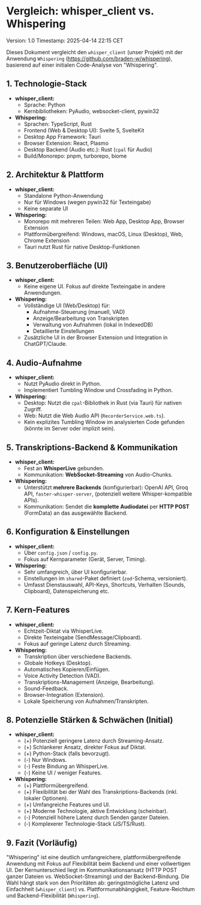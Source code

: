 # Vergleich: whisper_client vs. Whispering
Version: 1.0
Timestamp: 2025-04-14 22:15 CET

Dieses Dokument vergleicht den `whisper_client` (unser Projekt) mit der Anwendung `Whispering` (https://github.com/braden-w/whispering), basierend auf einer initialen Code-Analyse von "Whispering".

## 1. Technologie-Stack

*   **whisper_client:**
    *   Sprache: Python
    *   Kernbibliotheken: PyAudio, websocket-client, pywin32
*   **Whispering:**
    *   Sprachen: TypeScript, Rust
    *   Frontend (Web & Desktop UI): Svelte 5, SvelteKit
    *   Desktop App Framework: Tauri
    *   Browser Extension: React, Plasmo
    *   Desktop Backend (Audio etc.): Rust (`cpal` für Audio)
    *   Build/Monorepo: pnpm, turborepo, biome

## 2. Architektur & Plattform

*   **whisper_client:**
    *   Standalone Python-Anwendung
    *   Nur für Windows (wegen pywin32 für Texteingabe)
    *   Keine separate UI
*   **Whispering:**
    *   Monorepo mit mehreren Teilen: Web App, Desktop App, Browser Extension
    *   Plattformübergreifend: Windows, macOS, Linux (Desktop), Web, Chrome Extension
    *   Tauri nutzt Rust für native Desktop-Funktionen

## 3. Benutzeroberfläche (UI)

*   **whisper_client:**
    *   Keine eigene UI. Fokus auf direkte Texteingabe in andere Anwendungen.
*   **Whispering:**
    *   Vollständige UI (Web/Desktop) für:
        *   Aufnahme-Steuerung (manuell, VAD)
        *   Anzeige/Bearbeitung von Transkripten
        *   Verwaltung von Aufnahmen (lokal in IndexedDB)
        *   Detaillierte Einstellungen
    *   Zusätzliche UI in der Browser Extension und Integration in ChatGPT/Claude.

## 4. Audio-Aufnahme

*   **whisper_client:**
    *   Nutzt PyAudio direkt in Python.
    *   Implementiert Tumbling Window und Crossfading in Python.
*   **Whispering:**
    *   Desktop: Nutzt die `cpal`-Bibliothek in Rust (via Tauri) für nativen Zugriff.
    *   Web: Nutzt die Web Audio API (`RecorderService.web.ts`).
    *   Kein explizites Tumbling Window im analysierten Code gefunden (könnte im Server oder implizit sein).

## 5. Transkriptions-Backend & Kommunikation

*   **whisper_client:**
    *   Fest an **WhisperLive** gebunden.
    *   Kommunikation: **WebSocket-Streaming** von Audio-Chunks.
*   **Whispering:**
    *   Unterstützt **mehrere Backends** (konfigurierbar): OpenAI API, Groq API, `faster-whisper-server`, (potenziell weitere Whisper-kompatible APIs).
    *   Kommunikation: Sendet die **komplette Audiodatei** per **HTTP POST** (FormData) an das ausgewählte Backend.

## 6. Konfiguration & Einstellungen

*   **whisper_client:**
    *   Über `config.json` / `config.py`.
    *   Fokus auf Kernparameter (Gerät, Server, Timing).
*   **Whispering:**
    *   Sehr umfangreich, über UI konfigurierbar.
    *   Einstellungen im `shared`-Paket definiert (`zod`-Schema, versioniert).
    *   Umfasst Dienstauswahl, API-Keys, Shortcuts, Verhalten (Sounds, Clipboard), Datenspeicherung etc.

## 7. Kern-Features

*   **whisper_client:**
    *   Echtzeit-Diktat via WhisperLive.
    *   Direkte Texteingabe (SendMessage/Clipboard).
    *   Fokus auf geringe Latenz durch Streaming.
*   **Whispering:**
    *   Transkription über verschiedene Backends.
    *   Globale Hotkeys (Desktop).
    *   Automatisches Kopieren/Einfügen.
    *   Voice Activity Detection (VAD).
    *   Transkriptions-Management (Anzeige, Bearbeitung).
    *   Sound-Feedback.
    *   Browser-Integration (Extension).
    *   Lokale Speicherung von Aufnahmen/Transkripten.

## 8. Potenzielle Stärken & Schwächen (Initial)

*   **whisper_client:**
    *   (+) Potenziell geringere Latenz durch Streaming-Ansatz.
    *   (+) Schlankerer Ansatz, direkter Fokus auf Diktat.
    *   (+) Python-Stack (falls bevorzugt).
    *   (-) Nur Windows.
    *   (-) Feste Bindung an WhisperLive.
    *   (-) Keine UI / weniger Features.
*   **Whispering:**
    *   (+) Plattformübergreifend.
    *   (+) Flexibilität bei der Wahl des Transkriptions-Backends (inkl. lokaler Optionen).
    *   (+) Umfangreiche Features und UI.
    *   (+) Moderne Technologie, aktive Entwicklung (scheinbar).
    *   (-) Potenziell höhere Latenz durch Senden ganzer Dateien.
    *   (-) Komplexerer Technologie-Stack (JS/TS/Rust).

## 9. Fazit (Vorläufig)

"Whispering" ist eine deutlich umfangreichere, plattformübergreifende Anwendung mit Fokus auf Flexibilität beim Backend und einer vollwertigen UI. Der Kernunterschied liegt im Kommunikationsansatz (HTTP POST ganzer Dateien vs. WebSocket-Streaming) und der Backend-Bindung. Die Wahl hängt stark von den Prioritäten ab: geringstmögliche Latenz und Einfachheit (`whisper_client`) vs. Plattformunabhängigkeit, Feature-Reichtum und Backend-Flexibilität (`Whispering`).
